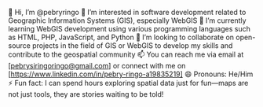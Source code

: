 👋 Hi, I’m @pebryringo
👀 I’m interested in software development related to Geographic Information Systems (GIS), especially WebGIS
🌱 I’m currently learning WebGIS development using various programming languages such as HTML, PHP, JavaScript, and Python
💞️ I’m looking to collaborate on open-source projects in the field of GIS or WebGIS to develop my skills and contribute to the geospatial community
📫 You can reach me via email at [pebrysiringoringo@gmail.com] or connect with me on [https://www.linkedin.com/in/pebry-ringo-a19835219]
😄 Pronouns: He/Him
⚡ Fun fact: I can spend hours exploring spatial data just for fun—maps are not just tools, they are stories waiting to be told!

<!---
pebryringo/pebryringo is a ✨ special ✨ repository because its `README.md` (this file) appears on your GitHub profile.
You can click the Preview link to take a look at your changes.
--->
